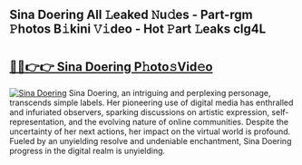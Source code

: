 ## Sina Doering All 𝙻eaked 𝙽u𝚍es - Part-rgm 𝙿hotos B𝚒kini 𝚅𝚒deo - Hot 𝙿art 𝙻eaks clg4L

# <h2><a href="http://ld6n6q.urlbe.top/?page=Sina+Doering">🔗🔗👉👉 Sina Doering P𝚑oto𝚜Vid𝚎o</a></h2>

[![Sina Doering](https://i.imgur.com/eBuTRDB.gif)](http://ld6n6q.urlbe.top/?page=Sina+Doering)
Sina Doering, an intriguing and perplexing personage, transcends simple labels. Her pioneering use of digital media has enthralled and infuriated observers, sparking discussions on artistic expression, self-representation, and the evolving nature of online communities. Despite the uncertainty of her next actions, her impact on the virtual world is profound. Fueled by an unyielding resolve and undeniable enchantment, Sina Doering progress in the digital realm is unyielding.
